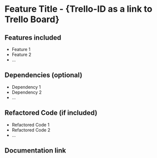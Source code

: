 # Feature Title - {Trello-ID as a link to Trello Board}
## Features included
* Feature 1
* Feature 2
* ...

## Dependencies (optional)
* Dependency 1
* Dependency 2
* ...

## Refactored Code (if included)
* Refactored Code 1
* Refactored Code 2
* ...

## Documentation link
